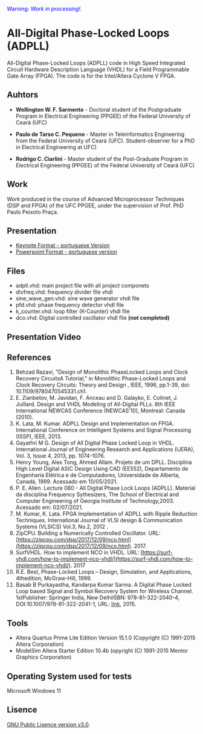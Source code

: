 
<span style="color:blue">Warning: *Work in processing!*</span>.

# All-Digital Phase-Locked Loops (ADPLL)
All-Digital Phase-Locked Loops (ADPLL) code in High Speed Integrated Circuit Hardware Description Language (VHDL) for a Field Programmable Gate Array (FPGA). The code is for the Intel/Altera Cyclone V FPGA.

## Auhtors
- **Wellington W. F. Sarmento** - Doctoral student of the Postgraduate Program in Electrical Engineering (PPGEE) of the Federal University of Ceará (UFC)

- **Paulo de Tarso C. Pequeno** - Master in Teleinformatics Engineering from the Federal University of Ceará (UFC). Student-observer for a PhD in Electrical Engineering at UFC)

- **Rodrigo C. Ciarlini** - Master student of the Post-Graduate Program in Electrical Engineering (PPGEE) of the Federal University of Ceará (UFC)

## Work
Work produced in the course of Advanced Microprocessor Techniques (DSP and FPGA) of the UFC PPGEE, under the supervision of Prof. PhD Paulo Peixoto Praça.

## Presentation
- [Keynote Format - portuguese Version](trabalho-pll.key)
- [Powerpoint Format - portuguese version](trabalho-pll.ppt)

## Files

- adpll.vhd: main project file with all project componets
- divfreq.vhd: frequency divider file vhdl 
- sine_wave_gen.vhd: sine wave generator vhdl file
- pfd.vhd: phase frequency detector vhdl  file
- k_counter.vhd:  loop filter (K-Counter) vhdl file
- dco.vhd: Digital controlled  oscillator vhdl  file **(not completed)**

## Presentation Video

## References
1. Behzad Razavi, "Design of Monolithic PhaseLocked Loops and Clock Recovery CircuitsA Tutorial," in Monolithic Phase-Locked Loops and Clock Recovery Circuits: Theory and Design , IEEE, 1996, pp.1-39, doi: 10.1109/9780470545331.ch1.
2. E. Zianbetov, M. Javidan, F. Anceau and D. Galayko, E. Colinet, J. Juillard. Design and VHDL Modeling of All-Digital PLLs. 8th IEEE International NEWCAS Conference (NEWCAS’10), Montreal: Canada (2010).
3. K. Lata, M. Kumar. ADPLL Design and Implementation on FPGA. International Conference on Intelligent Systems and Signal Processing (ISSP), IEEE, 2013.
4. Gayathri M G. Design of All Digital Phase Locked Loop in VHDL. International Journal of Engineering Research and Applications (IJERA), Vol. 3, Issue 4, 2013, pp. 1074-1076.
5. Henry Young, Alex Tong, Ahmed Allam. Projeto de um DPLL. Disciplina High Level Digital ASIC Design Using CAD (EE552), Departamento de Engenharia Elétrica e de Computadores,  Universidade de Alberta, Canadá, 1999. Acessado em 10/05/2021.
6. P. E. Allen. Lecture 080 - All Digital Phase Lock Loops (ADPLL). Material da disciplina Frequency Sythesizers, The School of Electrical and Computer Engineering of Georgia Institute of Technology,2003. Acessado em: 02/07/2021.
7. M. Kumar, K. Lata. FPGA Implementation of ADPLL with Ripple Reduction Techniques. International Journal of VLSI design & Communication Systems (VLSICS) Vol.3, No.2, 2012 .
8. ZipCPU. Building a Numerically Controlled Oscillator. URL: [https://zipcpu.com/dsp/2017/12/09/nco.html](https://zipcpu.com/dsp/2017/12/09/nco.html). 2017.
9. SurfVHDL. How to implement NCO in VHDL. URL: [https://surf-vhdl.com/how-to-implement-nco-vhdl/](https://surf-vhdl.com/how-to-implement-nco-vhdl/). 2017
10. R.E. Best, Phase-Locked Loops – Design, Simulation, and Applications, 4thedition, McGraw-Hill, 1999.
11. Basab B Purkayastha, Kandarpa Kumar Sarma. A Digital Phase Locked Loop based Signal and Symbol Recovery System for Wireless Channel. 1stPublisher: Springer India, New DelhiISBN: 978-81-322-2040-4, DOI:10.1007/978-81-322-2041-1, URL: [link](https://www.researchgate.net/publication/271520378_A_Digital_Phase_Locked_Loop_based_Signal_and_Symbol_Recovery_System_for_Wireless_Channel), 2015. 

## Tools
- Altera Quartus Prime Lite Edition Version 15.1.0 (Copyright (C) 1991-2015 Altera Corporation)
- Model*Sim* Altera Starter Edition 10.4b (opyright (C) 1991-2015 Mentor Graphics Corporation)

## Operating System used for tests

Microsoft Windows 11

## Lisence
[GNU Public Lisence version v3.0](LISENCE).
